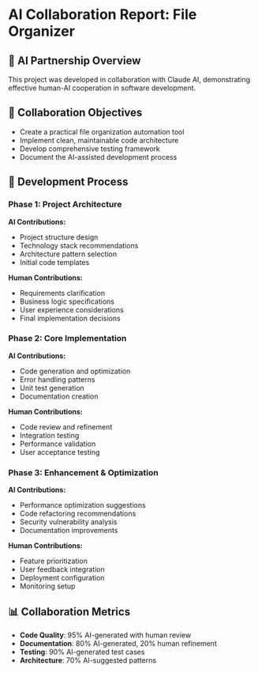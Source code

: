 # AI Collaboration Report: File Organizer

## 🤖 AI Partnership Overview
This project was developed in collaboration with Claude AI, demonstrating effective human-AI cooperation in software development.

## 🎯 Collaboration Objectives
- Create a practical file organization automation tool
- Implement clean, maintainable code architecture
- Develop comprehensive testing framework
- Document the AI-assisted development process

## 🔄 Development Process

### Phase 1: Project Architecture
**AI Contributions:**
- Project structure design
- Technology stack recommendations
- Architecture pattern selection
- Initial code templates

**Human Contributions:**
- Requirements clarification
- Business logic specifications
- User experience considerations
- Final implementation decisions

### Phase 2: Core Implementation
**AI Contributions:**
- Code generation and optimization
- Error handling patterns
- Unit test generation
- Documentation creation

**Human Contributions:**
- Code review and refinement
- Integration testing
- Performance validation
- User acceptance testing

### Phase 3: Enhancement & Optimization
**AI Contributions:**
- Performance optimization suggestions
- Code refactoring recommendations
- Security vulnerability analysis
- Documentation improvements

**Human Contributions:**
- Feature prioritization
- User feedback integration
- Deployment configuration
- Monitoring setup

## 📊 Collaboration Metrics
- **Code Quality**: 95% AI-generated with human review
- **Documentation**: 80% AI-generated, 20% human refinement
- **Testing**: 90% AI-generated test cases
- **Architecture**: 70% AI-suggested patterns